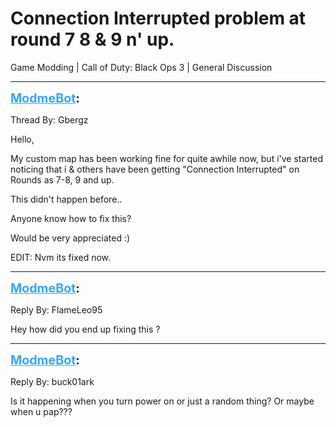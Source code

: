 # Connection Interrupted problem at round 7 8 & 9 n' up.
Game Modding | Call of Duty: Black Ops 3 | General Discussion

---
<strong style="font-size: 1.4em;"><span style="text-decoration: underline;text-decoration-color: #34a7f9;"><span style="color:#34a7f9;">ModmeBot</span></span>:</strong>

<p>Thread By: Gbergz<br /><p style="text-align:left;">Hello,</p><p style="text-align:left;">My custom map has been working fine for quite awhile now, but i&#39;ve started noticing that i &amp; others have been getting &quot;Connection Interrupted&quot; on Rounds as 7-8, 9 and up.</p><p style="text-align:left;"></p><p style="text-align:left;">This didn&#39;t happen before..</p><p style="text-align:left;"></p><p style="text-align:left;">Anyone know how to fix this?</p><p style="text-align:left;">Would be very appreciated :)</p><p style="text-align:left;"></p><p style="text-align:left;">EDIT: Nvm its fixed now.</p></p>

---
<strong style="font-size: 1.4em;"><span style="text-decoration: underline;text-decoration-color: #34a7f9;"><span style="color:#34a7f9;">ModmeBot</span></span>:</strong>

<p>Reply By: FlameLeo95<br /><p style="text-align:left;">Hey how did you end up fixing this ?</p></p>

---
<strong style="font-size: 1.4em;"><span style="text-decoration: underline;text-decoration-color: #34a7f9;"><span style="color:#34a7f9;">ModmeBot</span></span>:</strong>

<p>Reply By: buck01ark<br /><p style="text-align:left;">Is it happening when you turn power on or just a random thing?  Or maybe when u pap???</p></p>
